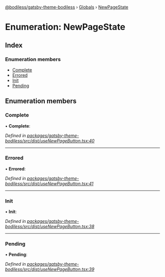 [@bodiless/gatsby-theme-bodiless](../README.md) › [Globals](../globals.md) › [NewPageState](newpagestate.md)

# Enumeration: NewPageState

## Index

### Enumeration members

* [Complete](newpagestate.md#complete)
* [Errored](newpagestate.md#errored)
* [Init](newpagestate.md#init)
* [Pending](newpagestate.md#pending)

## Enumeration members

###  Complete

• **Complete**:

*Defined in [packages/gatsby-theme-bodiless/src/dist/useNewPageButton.tsx:40](https://github.com/johnsonandjohnson/Bodiless-JS/blob/4637ee9/packages/gatsby-theme-bodiless/src/dist/useNewPageButton.tsx#L40)*

___

###  Errored

• **Errored**:

*Defined in [packages/gatsby-theme-bodiless/src/dist/useNewPageButton.tsx:41](https://github.com/johnsonandjohnson/Bodiless-JS/blob/4637ee9/packages/gatsby-theme-bodiless/src/dist/useNewPageButton.tsx#L41)*

___

###  Init

• **Init**:

*Defined in [packages/gatsby-theme-bodiless/src/dist/useNewPageButton.tsx:38](https://github.com/johnsonandjohnson/Bodiless-JS/blob/4637ee9/packages/gatsby-theme-bodiless/src/dist/useNewPageButton.tsx#L38)*

___

###  Pending

• **Pending**:

*Defined in [packages/gatsby-theme-bodiless/src/dist/useNewPageButton.tsx:39](https://github.com/johnsonandjohnson/Bodiless-JS/blob/4637ee9/packages/gatsby-theme-bodiless/src/dist/useNewPageButton.tsx#L39)*
